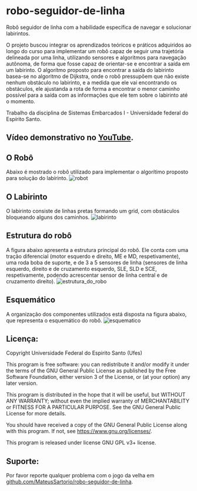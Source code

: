 # robo-seguidor-de-linha
Robô seguidor de linha com a habilidade específica de navegar e solucionar labirintos.

O projeto buscou integrar os aprendizados teóricos e práticos adquiridos ao longo do curso para implementar um robô capaz de seguir uma trajetória delineada por uma linha, utilizando sensores e algoritmos para navegação autônoma, de forma que fosse capaz de orientar-se e encontrar a saída em um labirinto.
O algorítmo proposto para encontrar a saída do labirinto basea-se no algoritmo de Dijkstra, onde o robô pressupõem que não existe nenhum obstáculo no labirinto, e a medida que ele vai encontrando os obstáculos, ele ajustanda a rota de forma a encontrar o menor caminho possível para a saída com as informações que ele tem sobre o labirinto até o momento.

Trabalho da disciplina de Sistemas Embarcados I - Universidade federal do Espírito Santo.

## Vídeo demonstrativo no [YouTube](https://youtu.be/42od_47x8S8).

## O Robô
Abaixo é mostrado o robô utilizado para implementar o algorítimo proposto para solução do labirinto.
![robot](https://github.com/MateusSartorio/robo-seguidor-de-linha/assets/69646100/72749fd0-925d-4d86-a08f-0f7dff8bf461)

## O Labirinto
O labirinto consiste de linhas pretas formando um grid, com obstáculos bloqueando alguns dos caminhos.
![labirinto](https://github.com/MateusSartorio/robo-seguidor-de-linha/assets/69646100/2c11934c-82dd-4713-8143-908e6f4abb90)

## Estrutura do robô
A figura abaixo apresenta a estrutura principal do robô. Ele conta com uma tração diferencial (motor esquerdo e direito, ME e MD, respetivamente), uma roda boba de suporte, e de 3 a 5 sensores de linha (sensores de linha esquerdo, direito e de cruzamento esquerdo, SLE, SLD e SCE, respetivamente, podendo acrescentar sensor de linha central e de cruzamento direito).
![estrutura_do_robo](https://github.com/MateusSartorio/robo-seguidor-de-linha/assets/69646100/1db27bba-5684-4c7f-9526-077784c4664b)

## Esquemático
A organização dos componentes utilizados está disposta na figura abaixo, que representa o esquemático do robô.
![esquematico](https://github.com/MateusSartorio/robo-seguidor-de-linha/assets/69646100/f67462cf-89a0-449b-9f9b-c26d680aee70)

## Licença:

Copyright Universidade Federal do Espirito Santo (Ufes)

This program is free software: you can redistribute it and/or modify it under the terms of the GNU General Public License as published by the Free Software Foundation, either version 3 of the License, or (at your option) any later version.

This program is distributed in the hope that it will be useful, but WITHOUT ANY WARRANTY; without even the implied warranty of MERCHANTABILITY or FITNESS FOR A PARTICULAR PURPOSE.  See the GNU General Public License for more details.

You should have received a copy of the GNU General Public License along with this program.  If not, see <https://www.gnu.org/licenses/>.

This program is released under license GNU GPL v3+ license.

## Suporte:

Por favor reporte qualquer problema com o jogo da velha em [github.com/MateusSartorio/robo-seguidor-de-linha](https://github.com/MateusSartorio/robo-seguidor-de-linha).

